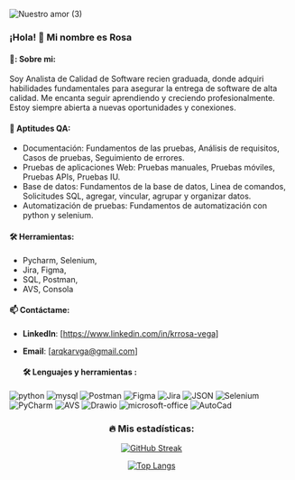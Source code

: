 ![Nuestro amor (3)](https://github.com/user-attachments/assets/dcde6ac6-9415-43a4-8168-61481ad807bc)

  ### ¡Hola! 👋 Mi nombre es Rosa
  #### 🌻: Sobre mi:
  Soy Analista de Calidad de Software recien graduada, donde adquiri habilidades fundamentales para asegurar la entrega de software de alta calidad.
  Me encanta seguir aprendiendo y creciendo profesionalmente. Estoy siempre abierta a nuevas oportunidades y conexiones.

  #### 🙂 Aptitudes QA:
  - Documentación: Fundamentos de las pruebas, Análisis de requisitos, Casos de pruebas, Seguimiento de errores.
  - Pruebas de aplicaciones Web: Pruebas manuales, Pruebas móviles, Pruebas APIs, Pruebas IU.
  - Base de datos: Fundamentos de la base de datos, Linea de comandos, Solicitudes SQL, agregar, vincular, agrupar y organizar datos.
  - Automatización de pruebas: Fundamentos de automatización con python y selenium.

  #### 🛠️ Herramientas:
 - Pycharm, Selenium, 
 - Jira, Figma, 
 - SQL, Postman, 
 - AVS, Consola

  #### 📫 Contáctame:
- **LinkedIn**: [https://www.linkedin.com/in/krrosa-vega]
- **Email**: [arqkarvga@gmail.com]
 
  #### 🛠️ Lenguajes y herramientas :
<div id="header" align="left">
    <img decoding="async" src="https://img.shields.io/badge/Python-3776AB?style=for-the-badge&logo=python&logoColor=white" alt="python"/>
</a>
<img decoding="async" src="https://img.shields.io/badge/MySQL-darkblue?style=for-the-badge&logo=mysql&logoColor=white" alt="mysql"/>
</a>
<img decoding="async" src="https://img.shields.io/badge/Postman-FF6C37?style=for-the-badge&logo=Postman&logoColor=white" alt="Postman"/>
</a>
<img decoding="async" src="https://img.shields.io/badge/Figma-purple?style=for-the-badge&logo=Figma&logoColor=white" alt="Figma"/>
</a>
 <img decoding="async" src="https://img.shields.io/badge/Jira-0052CC?style=for-the-badge&logo=Jira&logoColor=white" alt="Jira"/>
</a>
 <img decoding="async" src="https://img.shields.io/badge/JSON-5E5C5C?style=for-the-badge&logo=JSON&logoColor=white" alt="JSON"/>
</a>
  <img decoding="async" src="https://img.shields.io/badge/Selenium-43B02A?style=for-the-badge&logo=Selenium&logoColor=white" alt="Selenium"/>
</a>
  <img decoding="async" src="https://img.shields.io/badge/PyCharm-000000.svg?&style=for-the-badge&logo=PyCharm&logoColor=white" alt="PyCharm"/>
</a>
  <img decoding="async" src="https://img.shields.io/badge/AVS-000000.svg?style=for-the-badge&logo=AVS&logoColor=white" alt="AVS"/>
</a>
    <img decoding="async" src="https://img.shields.io/badge/Drawio-D85B01?style=for-the-badge&logo=Drawio&logoColor=white" alt="Drawio"/>
</a>
  <img decoding="async" src="https://img.shields.io/badge/Microsoft_Office-D83B01?style=for-the-badge&logo=microsoft-office&logoColor=white" alt="microsoft-office"/>
</a>
    <img decoding="async" src="https://img.shields.io/badge/AutoCad-D66B01?style=for-the-badge&logo=AutoCad&logoColor=white" alt="AutoCad"/>
</a>


</div>

<div id="badges" align="center">
<img decoding="async" src="https://visitor-badge-reloaded.herokuapp.com/badge?page_id=JenessyMEG.JenessyMEG&color=00cf00" alt=""/>
      
 ### 🔥 Mis estadísticas:

[![GitHub Streak](http://github-readme-streak-stats.herokuapp.com?user=KariaVega&theme=dark&background=000000)](https://git.io/streak-stats)

[![Top Langs](https://github-readme-stats.vercel.app/api/top-langs/?username=KariaVega&layout=compact&theme=vision-friendly-dark)](https://github.com/anuraghazra/github-readme-stats)
    
     
<!--
KariaVega/KariaVega is a ✨ special ✨ repository because its `README.md` (this file) appears on your GitHub profile.
You can click the Preview link to take a look at your changes.- [![](https://img.shields.io/badge/LinkedIn-0077B5?style=for-the-badge&logo=linkedin&logoColor=white)](https://www.linkedin.com/in/karina-rr-vega/)
-->
